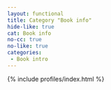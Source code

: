 ```yaml
---
layout: functional
title: Category "Book info"
hide-like: true
cat: Book info
no-cc: true
no-like: true
categories:
 - Book intro
---
```

{% include profiles/index.html %}
